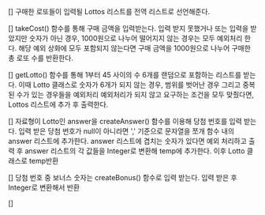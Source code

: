 [] 구매한 로또들이 입력될 Lottos 리스트를 전역 리스트로 선언해준다.

[] takeCost() 함수를 통해 구매 금액을 입력받는다.
   입력 받지 못했거나 또는 입력을 받았지만 숫자가 아닌 경우, 1000원으로 나누어 떨어지지 않는 경우는 모두 예외처리 한다.
   해당 예외 상화에 모두 포함되지 않는다면 구매 금액을 1000원으로 나누어 구매한 총 로또 수를 반환한다.

[] getLotto() 함수를 통해 1부터 45 사이의 수 6개를 랜덤으로 포함하는 리스트를 받는다.
   이때 Lotto 클래스로 숫자가 6개가 되지 않는 경우, 범위를 벗어난 경우 그리고 중복된 수가 있는 경우들을 예외처리
   예외처리가 되지 않고 요구하는 조건을 모두 맞췄다면, Lottos 리스트에 추가 후 출력한다.

[] 자료형이 Lotto인 answer을 createAnswer() 함수를 이용해 당첨 번호를 입력 받는다.
   입력 받은 당첨 번호가 null이 아니라면 ',' 기준으로 문자열을 쪼개 함수 내의 answer 리스트에 추가한다.
   answer 리스트에 겹치는 숫자가 있다면 예외 처리하고 출력 후 answer 리스트의 각 값들을 Integer로 변환해 temp에 추가한다.
   이후 Lotto 클래스로 temp반환

[] 당첨 번호 중 보너스 숫자는 createBonus() 함수로 입력 받는다.
   입력 받은 후 Integer로 변환해서 반환

[] 